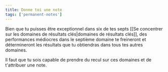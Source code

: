 ```yaml
---
title: Donne toi une note
tags: ['permanent-notes']
---
```


Bien que tu puisses être exceptionnel dans six de tes septs [[Se concentrer sur les domaines de résultats clés|domaines de résultats clés]], des performances médiocres dans le septième domaine te freineront et détermineront les résultats que tu obtiendras dans tous tes autres domaines. 

Il faut que tu sois capable de prendre du recul sur ces domaines et de t'attribuer une note. 